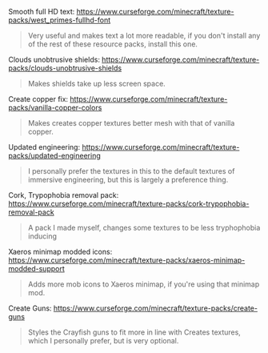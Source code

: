 Smooth full HD text: https://www.curseforge.com/minecraft/texture-packs/west_primes-fullhd-font
>Very useful and makes text a lot more readable, if you don't install any of the rest of these resource packs, install this one.

Clouds unobtrusive shields: https://www.curseforge.com/minecraft/texture-packs/clouds-unobtrusive-shields
>Makes shields take up less screen space.

Create copper fix: https://www.curseforge.com/minecraft/texture-packs/vanilla-copper-colors
>Makes creates copper textures better mesh with that of vanilla copper.

Updated engineering: https://www.curseforge.com/minecraft/texture-packs/updated-engineering
>I personally prefer the textures in this to the default textures of immersive engineering, but this is largely a preference thing.

Cork, Trypophobia removal pack: https://www.curseforge.com/minecraft/texture-packs/cork-trypophobia-removal-pack
>A pack I made myself, changes some textures to be less tryphophobia inducing

Xaeros minimap modded icons: https://www.curseforge.com/minecraft/texture-packs/xaeros-minimap-modded-support
>Adds more mob icons to Xaeros minimap, if you're using that minimap mod.

Create Guns: https://www.curseforge.com/minecraft/texture-packs/create-guns
>Styles the Crayfish guns to fit more in line with Creates textures, which I personally prefer, but is very optional.
